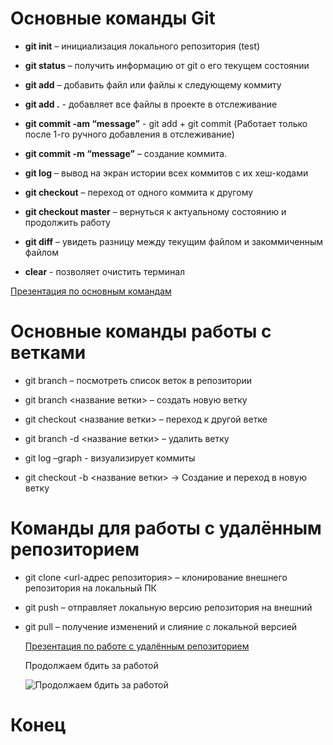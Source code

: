 # Основные команды Git

 - **git init** – инициализация локального репозитория (test)

 - **git status** – получить информацию от git о его текущем состоянии

 - **git add** – добавить файл или файлы к следующему коммиту

 - **git add .** - добавляет все файлы в проекте в отслеживание

 - **git commit -am “message”** - git add + git commit (Работает только после 1-го ручного добавления в отслеживание)

 - **git commit -m “message”** – создание коммита.

 - **git log** – вывод на экран истории всех коммитов с их хеш-кодами

 - **git checkout** – переход от одного коммита к другому

 - **git checkout master** – вернуться к актуальному состоянию и продолжить работу

  - **git diff** – увидеть разницу между текущим файлом и закоммиченным файлом

   - **clear** - позволяет очистить терминал

   [Презентация по основным командам](https://docs.google.com/presentation/d/1ATx0NxgtYIjEPACrsB0G386NDlUUMYfGx-ubN-qKeMM/edit#slide=id.p11)

# Основные команды работы с ветками

 + git branch – посмотреть список веток в репозитории

 + git branch <название ветки> – создать новую ветку

 + git checkout <название ветки> – переход к другой ветке

 + git branch -d <название ветки> – удалить ветку

 + git log –graph - визуализирует коммиты

 + git checkout -b <название ветки> -> Создание и переход в новую ветку

 # Команды для работы с удалённым репозиторием

 + git clone <url-адрес репозитория> – клонирование внешнего репозитория на  локальный ПК

 + git push – отправляет локальную версию репозитория на внешний

 + git pull – получение изменений и слияние с локальной версией

   [Презентация по работе с удалённым репозиторием](https://docs.google.com/presentation/d/1n1q5j_sZZ6jKfcfN7ss5H_3YBsjUo-VHuRiB9MjhiV4/edit#slide=id.g120566e8b2d_0_70)

    Продолжаем бдить за работой

   ![Продолжаем бдить за работой](https://media.tenor.com/k0cPQlr82ycAAAAC/sauron-lotr.gif)

# **Конец**